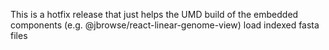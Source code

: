 This is a hotfix release that just helps the UMD build of the embedded
components (e.g. @jbrowse/react-linear-genome-view) load indexed fasta files
